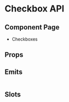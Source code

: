 # Checkbox API

## Component Page
- <router-link to="/components/checkboxes">Checkboxes</router-link>

## Props
<Table name="checkbox" field="props" />

## Emits
<Table name="checkbox" field="emits" />

## Slots
<Table name="checkbox" field="slots" />
